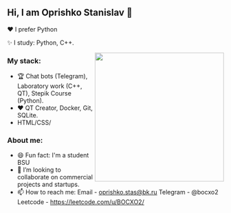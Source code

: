 ## Hi, I am Oprishko Stanislav 👋
❤️ I prefer Python

✨ I study: Python, C++.

<img align="right" src="https://octodex.github.com/images/welcometocat.png" width="300">

### My stack:
- 🏆 Chat bots (Telegram), Laboratory work (C++, QT), Stepik Course (Python).
- ❤️ QT Creator, Docker, Git, SQLite.
- HTML/CSS/

### About me:
- 😄 Fun fact: I'm a student BSU
- 🔭 I’m looking to collaborate on commercial projects and startups.
- 📫 How to reach me:
  Email - oprishko.stas@bk.ru
  Telegram - @bocxo2
  Leetcode - https://leetcode.com/u/BOCXO2/
</div>
